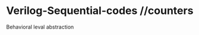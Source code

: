 # Verilog-Sequential-codes  //counters
Behavioral leval abstraction                                                                   
